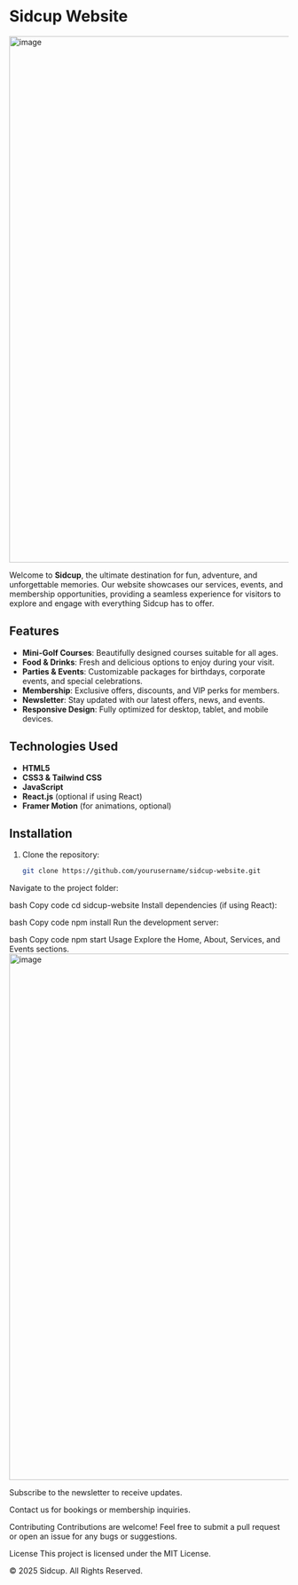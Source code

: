 # Sidcup Website
<img width="1904" height="949" alt="image" src="https://github.com/user-attachments/assets/13fd92d3-aaeb-40cb-ad3c-877136a8128a" />

Welcome to **Sidcup**, the ultimate destination for fun, adventure, and unforgettable memories. Our website showcases our services, events, and membership opportunities, providing a seamless experience for visitors to explore and engage with everything Sidcup has to offer.

## Features

- **Mini-Golf Courses**: Beautifully designed courses suitable for all ages.
- **Food & Drinks**: Fresh and delicious options to enjoy during your visit.
- **Parties & Events**: Customizable packages for birthdays, corporate events, and special celebrations.
- **Membership**: Exclusive offers, discounts, and VIP perks for members.
- **Newsletter**: Stay updated with our latest offers, news, and events.
- **Responsive Design**: Fully optimized for desktop, tablet, and mobile devices.

## Technologies Used

- **HTML5**
- **CSS3 & Tailwind CSS**
- **JavaScript**
- **React.js** (optional if using React)
- **Framer Motion** (for animations, optional)

## Installation

1. Clone the repository:
   ```bash
   git clone https://github.com/yourusername/sidcup-website.git
Navigate to the project folder:

bash
Copy code
cd sidcup-website
Install dependencies (if using React):

bash
Copy code
npm install
Run the development server:

bash
Copy code
npm start
Usage
Explore the Home, About, Services, and Events sections.
<img width="1905" height="949" alt="image" src="https://github.com/user-attachments/assets/7704f36c-fa2c-41b6-9bb8-63a245cc37b3" />

Subscribe to the newsletter to receive updates.

Contact us for bookings or membership inquiries.

Contributing
Contributions are welcome! Feel free to submit a pull request or open an issue for any bugs or suggestions.

License
This project is licensed under the MIT License.

© 2025 Sidcup. All Rights Reserved.
